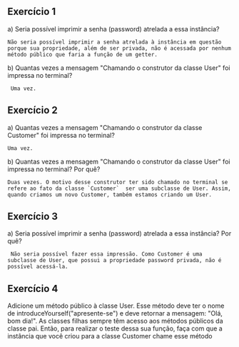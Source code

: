 ## Exercício 1
a) Seria possível imprimir a senha (password) atrelada a essa instância?

    Não seria possível imprimir a senha atrelada à instância em questão porque sua propriedade, além de ser privada, não é acessada por nenhum método público que faria a função de um getter.

b) Quantas vezes a mensagem "Chamando o construtor da classe User" foi impressa no terminal?

     Uma vez.

## Exercício 2
a) Quantas vezes a mensagem "Chamando o construtor da classe Customer" foi impressa no terminal? 

    Uma vez.

b) Quantas vezes a mensagem "Chamando o construtor da classe User" foi impressa no terminal? Por quê?

    Duas vezes. O motivo desse construtor ter sido chamado no terminal se refere ao fato da classe `Customer`  ser uma subclasse de User. Assim, quando criamos um novo Customer, também estamos criando um User.

## Exercício 3
a) Seria possível imprimir a senha (password) atrelada a essa instância? Por quê?

     Não seria possível fazer essa impressão. Como Customer é uma subclasse de User, que possui a propriedade password privada, não é possível acessá-la.

## Exercício 4

Adicione um método público à classe User. Esse método deve ter o nome de introduceYourself("apresente-se") e deve retornar a mensagem: "Olá, bom dia!". As classes filhas sempre têm acesso aos métodos públicos da classe pai. Então, para realizar o teste dessa sua função, faça com que a instância que você criou para a classe Customer chame esse método